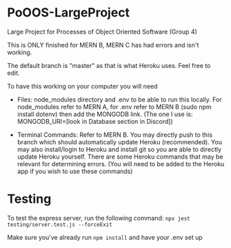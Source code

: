 # PoOOS-LargeProject
Large Project for Processes of Object Oriented Software (Group 4)

This is ONLY finished for MERN B, MERN C has had errors and isn't working.

The default branch is "master" as that is what Heroku uses. Feel free to edit.

To have this working on your computer you will need

- Files: node_modules directory and .env to be able to run this locally. For node_modules refer to MERN A, for .env refer to MERN B (sudo npm install dotenv) then add the MONGODB link. (The one I use is: MONGODB_URI=[look in Database section in Discord])

- Terminal Commands: Refer to MERN B. You may directly push to this branch which should automatically update Heroku (recommended). You may also install/login to Heroku and install git so you are able to directly update Heroku yourself. There are some Heroku commands that may be relevant for determining errors. (You will need to be added to the Heroku app if you wish to use these commands)

# Testing
To test the express server, run the following command:
`npx jest testing/server.test.js --forceExit`

Make sure you've already run `npm install` and have your .env set up
